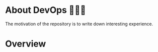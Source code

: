 # About DevOps 🕵🏻‍♂️
The motivation of the repository is to write down interesting experience.

# Overview




